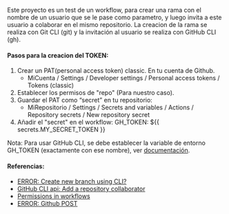 Este proyecto es un test de un workflow, para crear una rama con el nombre de un usuario que se le pase como parametro, y luego invita a este usuario a colaborar en el mismo repositorio. La creacion de la rama se realiza con Git CLI (git) y la invitación al usuario se realiza con GitHub CLI (gh).

#### Pasos para la creacion del TOKEN:

1. Crear un PAT(personal access token) classic. En tu cuenta de Github.
   - MiCuenta / Settings / Developer settings / Personal access tokens / Tokens (classic)
2. Establecer los permisos de "repo" (Para nuestro caso).
3. Guardar el PAT como “secret” en tu repositorio:
   - MiRepositorio / Settings / Secrets and variables / Actions / Repository secrets / New repository secret
4. Añadir el "secret" en el workflow: GH_TOKEN: ${{ secrets.MY_SECRET_TOKEN }}

Nota: Para usar GitHub CLI, se debe establecer la variable de entorno GH_TOKEN (exactamente con ese nombre), ver [documentación](https://docs.github.com/es/actions/writing-workflows/choosing-what-your-workflow-does/using-github-cli-in-workflows).

#### Referencias:

- [ERROR: Create new branch using CLI?](https://github.com/cli/cli/discussions/2863)
- [GitHub CLI api: Add a repository collaborator](https://docs.github.com/en/rest/collaborators/collaborators?apiVersion=2022-11-28#add-a-repository-collaborator)
- [Permissions in workflows](https://docs.github.com/en/actions/writing-workflows/workflow-syntax-for-github-actions#permissions)
- [ERROR: Github POST](https://stackoverflow.com/questions/70435286/resource-not-accessible-by-integration-on-github-post-repos-owner-repo-ac)
